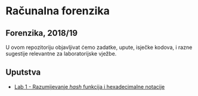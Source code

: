 # **Računalna forenzika**

## Forenzika, 2018/19

U ovom repozitoriju objavljivat ćemo zadatke, upute, isječke kodova, i razne sugestije relevantne za laboratorijske vježbe.

## Uputstva

- [Lab 1 - Razumijevanje *hash* funkcija i hexadecimalne notacije](/Lab1/README.md)
